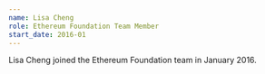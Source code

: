 ```yaml
---
name: Lisa Cheng
role: Ethereum Foundation Team Member
start_date: 2016-01
---
```


Lisa Cheng joined the Ethereum Foundation team in January 2016.
